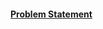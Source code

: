 #### [Problem Statement](https://docs.google.com/document/d/1NMUBlJLug0ZuF_L_Ni1rN0G32_uqYqc1WlFxHf5RzNA/edit?tab=t.0)